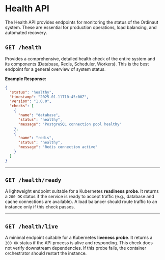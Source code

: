 # Health API

The Health API provides endpoints for monitoring the status of the Ordinaut system. These are essential for production operations, load balancing, and automated recovery.

## `GET /health`

Provides a comprehensive, detailed health check of the entire system and its components (Database, Redis, Scheduler, Workers). This is the best endpoint for a general overview of system status.

**Example Response:**
```json
{
  "status": "healthy",
  "timestamp": "2025-01-11T10:45:00Z",
  "version": "1.0.0",
  "checks": [
    {
      "name": "database",
      "status": "healthy",
      "message": "PostgreSQL connection pool healthy"
    },
    {
      "name": "redis",
      "status": "healthy",
      "message": "Redis connection active"
    }
  ]
}
```

---

## `GET /health/ready`

A lightweight endpoint suitable for a Kubernetes **readiness probe**. It returns a `200 OK` status if the service is ready to accept traffic (e.g., database and cache connections are available). A load balancer should route traffic to an instance only if this check passes.

---

## `GET /health/live`

A minimal endpoint suitable for a Kubernetes **liveness probe**. It returns a `200 OK` status if the API process is alive and responding. This check does not verify downstream dependencies. If this probe fails, the container orchestrator should restart the instance.